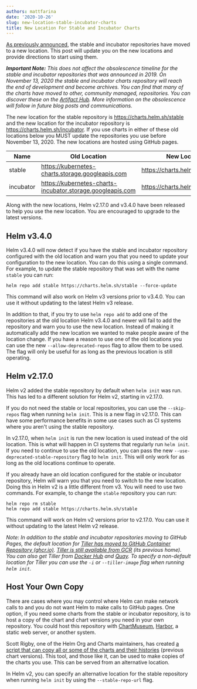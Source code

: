 ```yaml
---
authors: mattfarina
date: '2020-10-26'
slug: new-location-stable-incubator-charts
title: New Location For Stable and Incubator Charts
---
```



[As previously announced](https://helm.sh/blog/helm-turns-five/), the stable and incubator repositories have moved to a new location. This post will update you on the new locations and provide directions to start using them.

_**Important Note:** This does not affect the obsolescence timeline for the stable and incubator repositories that was announced in 2019. On November 13, 2020 the stable and incubator charts repository will reach the end of development and become archives. You can find that many of the charts have moved to other, community managed, repositories. You can discover these on the [Artifact Hub](https://artifacthub.io/). More information on the obsolescence will follow in future blog posts and communications._

The new location for the stable repository is https://charts.helm.sh/stable and the new location for the incubator repository is https://charts.helm.sh/incubator. If you use charts in either of these old locations below you MUST update the repositories you use before November 13, 2020. The new locations are hosted using GitHub pages.

| Name      | Old Location | New Location |
| --------- | ------------ | ------------ |
| stable    | https://kubernetes-charts.storage.googleapis.com | https://charts.helm.sh/stable |
| incubator | https://kubernetes-charts-incubator.storage.googleapis.com | https://charts.helm.sh/incubator |


Along with the new locations, Helm v2.17.0 and v3.4.0 have been released to help you use the new location. You are encouraged to upgrade to the latest versions.<!--more-->

## Helm v3.4.0

Helm v3.4.0 will now detect if you have the stable and incubator repository configured with the old location and warn you that you need to update your configuration to the new location. You can do this using a single command. For example, to update the stable repository that was set with the name `stable` you can run:

```
helm repo add stable https://charts.helm.sh/stable --force-update
```

This command will also work on Helm v3 versions prior to v3.4.0. You can use it without updating to the latest Helm v3 release.

In addition to that, if you try to use `helm repo add` to add one of the repositories at the old location Helm v3.4.0 and newer will fail to add the repository and warn you to use the new location. Instead of making it automatically add the new location we wanted to make people aware of the location change. If you have a reason to use one of the old locations you can use the new `--allow-deprecated-repos` flag to allow them to be used. The flag will only be useful for as long as the previous location is still operating.

## Helm v2.17.0

Helm v2 added the stable repository by default when `helm init` was run. This has led to a different solution for Helm v2, starting in v2.17.0.

If you do not need the stable or local repositories, you can use the `--skip-repos` flag when running `helm init`. This is a new flag in v2.17.0. This can have some performance benefits in some use cases such as CI systems where you aren't using the stable repository.

In v2.17.0, when `helm init` is run the new location is used instead of the old location. This is what will happen in CI systems that regularly run `helm init`. If you need to continue to use the old location, you can pass the new `--use-deprecated-stable-repository` flag to `helm init`. This will only work for as long as the old locations continue to operate.

If you already have an old location configured for the stable or incubator repository, Helm will warn you that you need to switch to the new location. Doing this in Helm v2 is a little different from v3. You will need to use two commands. For example, to change the `stable` repository you can run:

```
helm repo rm stable
helm repo add stable https://charts.helm.sh/stable
```

This command will work on Helm v2 versions prior to v2.17.0. You can use it without updating to the latest Helm v2 release.

_Note: In addition to the stable and incubator repositories moving to GitHub Pages, the default location for [Tiller has moved to GitHub Container Repository (ghcr.io)](https://github.com/orgs/helm/packages/container/package/tiller). [Tiller is still available from GCR](https://gcr.io/kubernetes-helm/tiller) (its previous home). You can also get Tiller from [Docker Hub](https://hub.docker.com/r/helmpack/tiller) and [Quay](http://quay.io/helmpack/tiller). To specify a non-default location for Tiller you can use the `-i` or `--tiller-image` flag when running `helm init`._

## Host Your Own Copy

There are cases where you may control where Helm can make network calls to and you do not want Helm to make calls to GitHub pages. One option, if you need some charts from the stable or incubator repository, is to host a copy of the chart and chart versions you need in your own repository. You could host this repository with [ChartMuseum](https://github.com/helm/chartmuseum), [Harbor](https://goharbor.io/), a static web server, or another system.

Scott Rigby, one of the Helm Org and Charts maintainers, has created [a script that can copy all or some of the charts and their histories](https://github.com/scottrigby/helm-adopt-package-history) (previous chart versions). This tool, and those like it, can be used to make copies of the charts you use. This can be served from an alternative location.

In Helm v2, you can specify an alternative location for the stable repository when running `helm init` by using the `--stable-repo-url` flag.
